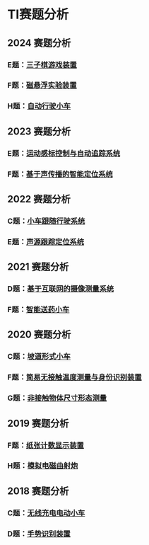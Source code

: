 # TI赛题分析

## 2024 赛题分析
### E题：[三子棋游戏装置](https://res.nuedc-training.com.cn/topic/2024/topic_113.html)
### F题：[磁悬浮实验装置](https://res.nuedc-training.com.cn/topic/2024/topic_114.html)
### H题：[自动行驶小车](https://res.nuedc-training.com.cn/topic/2024/topic_116.html)

## 2023 赛题分析
### E题：[运动感标控制与自动追踪系统](https://res.nuedc-training.com.cn/topic/2023/topic_99.html)
### F题：[基于声传播的智能定位系统](https://res.nuedc-training.com.cn/topic/2023/topic_100.html)

## 2022 赛题分析
### C题：[小车跟随行驶系统](https://res.nuedc-training.com.cn/topic/2022/topic_60.html)
### E题：[声源跟踪定位系统](https://res.nuedc-training.com.cn/topic/2022/topic_56.html)

## 2021 赛题分析
### D题：[基于互联网的摄像测量系统](https://www.nuedc-training.com.cn/index/news/details/new_id/257)
### F题：[智能送药小车](https://www.nuedc-training.com.cn/index/news/details/new_id/259)

## 2020 赛题分析
### C题：[坡道形式小车](https://www.nuedc-training.com.cn/index/news/details/new_id/224)
### F题：[简易无接触温度测量与身份识别装置](https://www.nuedc-training.com.cn/index/news/details/new_id/227)
### G题：[非接触物体尺寸形态测量](https://www.nuedc-training.com.cn/index/news/details/new_id/228)

## 2019 赛题分析
### F题：[纸张计数显示装置](https://www.nuedc-training.com.cn/index/news/details/new_id/151)
### H题：[模拟电磁曲射炮](https://www.nuedc-training.com.cn/index/news/details/new_id/153)

## 2018 赛题分析
### C题：[无线充电电动小车](https://www.nuedc-training.com.cn/index/news/details/new_id/56)
### D题：[手势识别装置](https://www.nuedc-training.com.cn/index/news/details/new_id/55)





